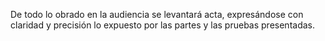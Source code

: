 De todo lo obrado en la audiencia se levantará acta, expresándose con claridad y precisión lo expuesto por las partes y las pruebas presentadas.